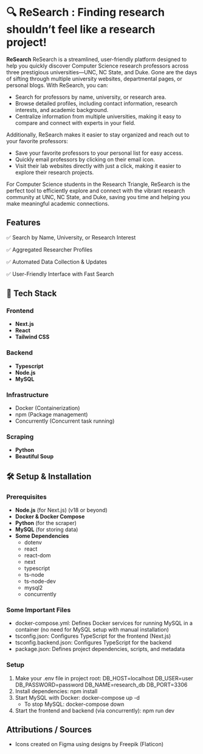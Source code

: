 # 🔍  ReSearch : Finding research shouldn’t feel like a research project!

**ReSearch** ReSearch is a streamlined, user-friendly platform designed to help you quickly discover Computer Science research professors across three prestigious universities—UNC, NC State, and Duke. Gone are the days of sifting through multiple university websites, departmental pages, or personal blogs. With ReSearch, you can:

* Search for professors by name, university, or research area.
* Browse detailed profiles, including contact information, research interests, and academic background.
* Centralize information from multiple universities, making it easy to compare and connect with experts in your field.

Additionally, ReSearch makes it easier to stay organized and reach out to your favorite professors:

* Save your favorite professors to your personal list for easy access.
* Quickly email professors by clicking on their email icon.
* Visit their lab websites directly with just a click, making it easier to explore their research projects.

For Computer Science students in the Research Triangle, ReSearch is the perfect tool to efficiently explore and connect with the vibrant research community at UNC, NC State, and Duke, saving you time and helping you make meaningful academic connections.

## Features
✅ Search by Name, University, or Research Interest

✅ Aggregated Researcher Profiles

✅ Automated Data Collection & Updates

✅ User-Friendly Interface with Fast Search

## 🚀 Tech Stack  
### **Frontend**  
- **Next.js**  
- **React**
- **Tailwind CSS**

### **Backend**  
- **Typescript**
- **Node.js**
- **MySQL**

### **Infrastructure**
- Docker (Containerization)
- npm (Package management)
- Concurrently (Concurrent task running)

### **Scraping**  
- **Python**
- **Beautiful Soup**

## 🛠️ Setup & Installation  

### **Prerequisites**  
- **Node.js** (for Next.js) (v18 or beyond)  
- **Docker & Docker Compose**
- **Python** (for the scraper)  
- **MySQL** (for storing data)
- **Some Dependencies**
    - dotenv
    - react
    - react-dom
    - next
    - typescript
    - ts-node
    - ts-node-dev
    - mysql2
    - concurrently

### Some Important Files
- docker-compose.yml: Defines Docker services for running MySQL in a container (no need for MySQL setup with manual installation)
- tsconfig.json: Configures TypeScript for the frontend (Next.js)
- tsconfig.backend.json: Configures TypeScript for the backend
- package.json: Defines project dependencies, scripts, and metadata

### **Setup**  
1. Make your .env file in project root:
    DB_HOST=localhost
    DB_USER=user
    DB_PASSWORD=password
    DB_NAME=research_db
    DB_PORT=3306
2. Install dependencies: npm install
3. Start MySQL with Docker: docker-compose up -d
    - To stop MySQL: docker-compose down
4. Start the frontend and backend (via concurrently): npm run dev

## Attributions / Sources
- Icons created on Figma using designs by Freepik (Flaticon)